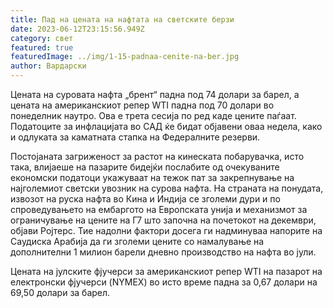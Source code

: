 ```yaml
---
title: Пад на цената на нафтата на светските берзи
date: 2023-06-12T23:15:56.949Z
category: свет
featured: true
featuredImage: ../img/1-15-padnaa-cenite-na-ber.jpg
author: Вардарски
---
```

Цената на суровата нафта „брент“ падна под 74 долари за барел, а цената на американскиот репер WTI падна под 70 долари во понеделник наутро. Ова е трета сесија по ред каде цените паѓаат. Податоците за инфлацијата во САД ќе бидат објавени оваа недела, како и одлуката за каматната стапка на Федералните резерви.

Постојаната загриженост за растот на кинеската побарувачка, исто така, влијаеше на пазарите бидејќи послабите од очекуваните економски податоци укажуваат на тежок пат за закрепнување на најголемиот светски увозник на сурова нафта. На страната на понудата, извозот на руска нафта во Кина и Индија се зголеми дури и по спроведувањето на ембаргото на Европската унија и механизмот за ограничување на цените на Г7 што започна на почетокот на декември, објави Ројтерс. Тие надолни фактори досега ги надминуваа напорите на Саудиска Арабија да ги зголеми цените со намалување на дополнителни 1 милион барели дневно производство на нафта во јули.

Цената на јулските фјучерси за американскиот репер WTI на пазарот на електронски фјучерси (NYMEX) во исто време падна за 0,67 долари на 69,50 долари за барел.